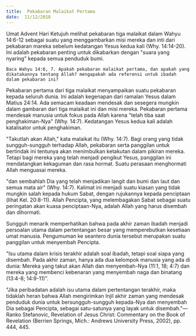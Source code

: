 ```yaml
---
title:  Pekabaran Malaikat Pertama
date:  11/12/2018
---
```


Umat Advent Hari Ketujuh melihat pekabaran tiga malaikat dalam Wahyu 14:6-12 sebagai suatu yang menggambarkan misi mereka dan inti dari pekabaran mareka sebelum kedatangan Yesus kedua kali (Why. 14:14-20). Ini adalah pekabaran penting untuk dikabarkan dengan "suara yang nyaring" kepada semua penduduk bumi.

`Baca Wahyu 14:6, 7. Apakah pekabaran malaikat pertama, dan apakah yang dikatakannya tentang Allah? mengapakah ada referensi untuk ibadah dalam pekabaran ini?`

Pekabaran pertama dari tiga malaikat menyampaikan suatu pekabaran kepada seluruh dunia. Ini adalah kegenapan dari ramalan Yesus dalam Matius 24:14. Ada semacam keadaan mendesak dan sesegera mungkin dalam gambaran dari tiga malaikat ini dan misi mereka. Pekabaran pertama mendesak manusia untuk fokus pada Allah karena "telah tiba saat penghakiman-Nya" (Why. 14:7). Kedatangan Yesus kedua kali adalah katalisator untuk penghakiman.

"Takutlah akan Allah," kata malaikat itu (Why. 14:7). Bagi orang yang tidak sungguh-sungguh terhadap Allah, pekabaran serta panggilan untuk bertindak ini tentunya akan menimbulkan ketakutan dalam pikiran mereka. Tetapi bagi mereka yang telah menjadi pengikut Yesus, panggilan ini mendatangkan kekaguman dan rasa hormat. Suatu perasaan menghormati Allah menguasai mereka.

"dan sembahlah Dia yang telah menjadikan langit dan bumi dan laut dan semua mata air" (Why. 14:7). Kalimat ini menjadi suatu kiasan yang tidak mungkin salah kepada hukum Sabat, dengan rujukannya kepada penciptaan (lihat Kel. 20:8-11). Allah Pencipta, yang melembagakan Sabat sebagai suatu peringatan akan kuasa penciptaan-Nya, adalah Allah yang harus disembah dan dihormati.

Sungguh menarik memperhatikan bahwa pada akhir zaman ibadah menjadi persoalan utama dalam pertentangan besar yang memperebutkan kesetiaan umat manusia. Pengumuman ke seantero dunia tersebut merupakan suatu panggilan untuk menyembah Pencipta.

"Isu utama dalam krisis terakhir adalah soal ibadah, tetapi soal siapa yang disembah. Pada akhir zaman, hanya ada dua kelompok manusia yang ada di dunia: Mereka yang takut akan Allah dan menyembah-Nya (11:1, 18; 4:7) dan mereka yang membenci kebenaran yang menyembah naga dan binatang (13:4-8; 14:9-11)".

"Jika peribadatan adalah isu utama dalam pertentangan terakhir, maka tidaklah heran bahwa Allah mengirimkan Injil akhir zaman yang mendesak penduduk dunia untuk bersungguh-sungguh kepada-Nya dan menyembah Dia sebagai Pencipta, sebagai satu-satunya yang layak untuk disembah."—Ranko Stefanovic, Revelation of Jesus Christ: Commentary on the Book of Revelation (Berrien Springs, Mich.: Andrews University Press, 2002), pp. 444, 445.